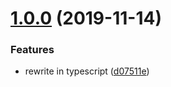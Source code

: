 # [1.0.0](https://github.com/egoist/majo/compare/v0.8.0...v1.0.0) (2019-11-14)

### Features

- rewrite in typescript ([d07511e](https://github.com/egoist/majo/commit/d07511e268d187d34c856a3742ec6e69afa011b0))
